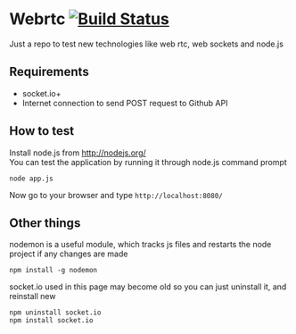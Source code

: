 Webrtc [![Build Status](https://travis-ci.org/gauravmeena0708/webrtc.png?branch=master)](https://travis-ci.org/gauravmeena0708/webrtc)
=====

Just a repo to test new technologies like web rtc, web sockets and node.js


## Requirements ##
* socket.io+ 
* Internet connection to send POST request to Github API

## How to test ##
Install node.js from http://nodejs.org/  
You can test the application by running it through node.js command prompt  
```
node app.js
```

Now go to your browser and type `http://localhost:8080/`

## Other things ##
nodemon is a useful module, which tracks js files and restarts the node project if any changes are made 
```
npm install -g nodemon
```
socket.io used in this page may become old so you can just uninstall it, and reinstall new
```
npm uninstall socket.io
npm install socket.io
```
